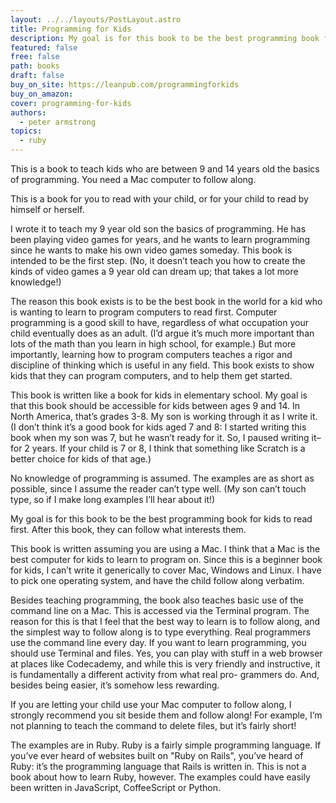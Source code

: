 ```yaml
---
layout: ../../layouts/PostLayout.astro
title: Programming for Kids
description: My goal is for this book to be the best programming book for kids to read first. After this book, they can follow what interests them.
featured: false
free: false
path: books
draft: false
buy_on_site: https://leanpub.com/programmingforkids
buy_on_amazon:
cover: programming-for-kids
authors:
  - peter armstrong
topics:
  - ruby
---
```


This is a book to teach kids who are between 9 and 14 years old the basics of programming.  You need a Mac computer to follow along.

This is a book for you to read with your child, or for your child to read by himself or herself.

I wrote it to teach my 9 year old son the basics of programming. He has been playing video games for years, and he wants to learn programming since he wants to make his own video games someday. This book is intended to be the first step. (No, it doesn’t teach you how to create the kinds of video games a 9 year old can dream up; that takes a lot more knowledge!)

The reason this book exists is to be the best book in the world for a kid who is wanting to learn to program computers to read first. Computer programming is a good skill to have, regardless of what occupation your child eventually does as an adult. (I’d argue it’s much more important than lots of the math than you learn in high school, for example.) But more importantly, learning how to program computers teaches a rigor and discipline of thinking which is useful in any field. This book exists to show kids that they can program computers, and to help them get started.

This book is written like a book for kids in elementary school. My goal is that this book should be accessible for kids between ages 9 and 14. In North America, that’s grades 3-8. My son is working through it as I write it. (I don’t think it’s a good book for kids aged 7 and 8: I started writing this book when my son was 7, but he wasn’t ready for it. So, I paused writing it–for 2 years. If your child is 7 or 8, I think that something like Scratch is a better choice for kids of that age.)

No knowledge of programming is assumed. The examples are as short as possible, since I assume the reader can’t type well. (My son can’t touch type, so if I make long examples I’ll hear about it!)

My goal is for this book to be the best programming book for kids to read first. After this book, they can follow what interests them.

This book is written assuming you are using a Mac. I think that a Mac is the best computer for kids to learn to program on. Since this is a beginner book for kids, I can’t write it generically to cover Mac, Windows and Linux. I have to pick one operating system, and have the child follow along verbatim.

Besides teaching programming, the book also teaches basic use of the command line on a Mac. This is accessed via the Terminal program. The reason for this is that I feel that the best way to learn is to follow along, and the simplest way to follow along is to type everything. Real programmers use the command line every day. If you want to learn programming, you should use Terminal and files. Yes, you can play with stuff in a web browser at places like Codecademy, and while this is very friendly and instructive, it is fundamentally a different activity from what real pro- grammers do. And, besides being easier, it’s somehow less rewarding.

If you are letting your child use your Mac computer to follow along, I strongly recommend you sit beside them and follow along! For example, I’m not planning to teach the command to delete files, but it’s fairly short!

The examples are in Ruby. Ruby is a fairly simple programming language. If you’ve ever heard of websites built on "Ruby on Rails", you’ve heard of Ruby: it’s the programming language that Rails is written in. This is not a book about how to learn Ruby, however. The examples could have easily been written in JavaScript, CoffeeScript or Python.